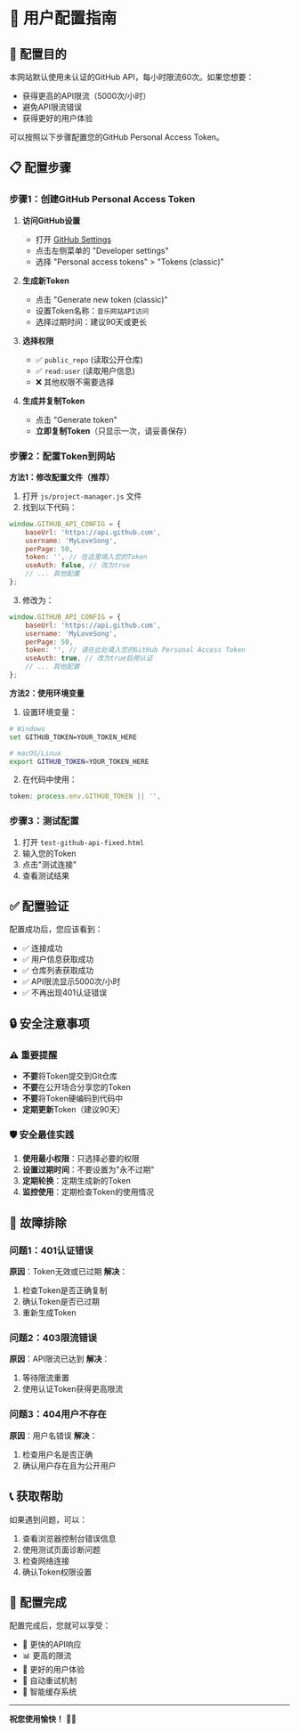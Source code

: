 # 🔧 用户配置指南

## 🎯 配置目的

本网站默认使用未认证的GitHub API，每小时限流60次。如果您想要：
- 获得更高的API限流（5000次/小时）
- 避免API限流错误
- 获得更好的用户体验

可以按照以下步骤配置您的GitHub Personal Access Token。

## 📋 配置步骤

### 步骤1：创建GitHub Personal Access Token

1. **访问GitHub设置**
   - 打开 [GitHub Settings](https://github.com/settings/tokens)
   - 点击左侧菜单的 "Developer settings"
   - 选择 "Personal access tokens" > "Tokens (classic)"

2. **生成新Token**
   - 点击 "Generate new token (classic)"
   - 设置Token名称：`音乐网站API访问`
   - 选择过期时间：建议90天或更长

3. **选择权限**
   - ✅ `public_repo` (读取公开仓库)
   - ✅ `read:user` (读取用户信息)
   - ❌ 其他权限不需要选择

4. **生成并复制Token**
   - 点击 "Generate token"
   - **立即复制Token**（只显示一次，请妥善保存）

### 步骤2：配置Token到网站

**方法1：修改配置文件（推荐）**

1. 打开 `js/project-manager.js` 文件
2. 找到以下代码：
```javascript
window.GITHUB_API_CONFIG = {
    baseUrl: 'https://api.github.com',
    username: 'MyLoveSong',
    perPage: 50,
    token: '', // 在这里填入您的Token
    useAuth: false, // 改为true
    // ... 其他配置
};
```

3. 修改为：
```javascript
window.GITHUB_API_CONFIG = {
    baseUrl: 'https://api.github.com',
    username: 'MyLoveSong',
    perPage: 50,
    token: '', // 请在此处填入您的GitHub Personal Access Token
    useAuth: true, // 改为true启用认证
    // ... 其他配置
};
```

**方法2：使用环境变量**

1. 设置环境变量：
```bash
# Windows
set GITHUB_TOKEN=YOUR_TOKEN_HERE

# macOS/Linux
export GITHUB_TOKEN=YOUR_TOKEN_HERE
```

2. 在代码中使用：
```javascript
token: process.env.GITHUB_TOKEN || '',
```

### 步骤3：测试配置

1. 打开 `test-github-api-fixed.html`
2. 输入您的Token
3. 点击"测试连接"
4. 查看测试结果

## ✅ 配置验证

配置成功后，您应该看到：

- ✅ 连接成功
- ✅ 用户信息获取成功
- ✅ 仓库列表获取成功
- ✅ API限流显示5000次/小时
- ✅ 不再出现401认证错误

## 🔒 安全注意事项

### ⚠️ 重要提醒

- **不要**将Token提交到Git仓库
- **不要**在公开场合分享您的Token
- **不要**将Token硬编码到代码中
- **定期更新**Token（建议90天）

### 🛡️ 安全最佳实践

1. **使用最小权限**：只选择必要的权限
2. **设置过期时间**：不要设置为"永不过期"
3. **定期轮换**：定期生成新的Token
4. **监控使用**：定期检查Token的使用情况

## 🚨 故障排除

### 问题1：401认证错误

**原因**：Token无效或已过期
**解决**：
1. 检查Token是否正确复制
2. 确认Token是否已过期
3. 重新生成Token

### 问题2：403限流错误

**原因**：API限流已达到
**解决**：
1. 等待限流重置
2. 使用认证Token获得更高限流

### 问题3：404用户不存在

**原因**：用户名错误
**解决**：
1. 检查用户名是否正确
2. 确认用户存在且为公开用户

## 📞 获取帮助

如果遇到问题，可以：

1. 查看浏览器控制台错误信息
2. 使用测试页面诊断问题
3. 检查网络连接
4. 确认Token权限设置

## 🎉 配置完成

配置完成后，您就可以享受：
- 🚀 更快的API响应
- 📊 更高的限流
- 🎯 更好的用户体验
- 🔄 自动重试机制
- 💾 智能缓存系统

---

**祝您使用愉快！** 🎵✨
